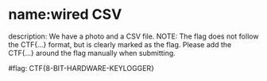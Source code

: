 # name:wired CSV
description: We have a photo and a CSV file. NOTE: The flag does not follow the CTF{...} format, but is clearly marked as the flag. Please add the CTF{...} around the flag manually when submitting.

#flag: CTF{8-BIT-HARDWARE-KEYLOGGER}